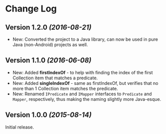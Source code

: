 Change Log
==========

Version 1.2.0 *(2016-08-21)*
----------------------------

 * New: Converted the project to a Java library, can now be used in pure Java (non-Android) projects as well.


Version 1.1.0 *(2016-06-08)*
----------------------------

 * New: Added **firstIndexOf** - to help with finding the index of the first Collection item that matches a predicate.
 * New: Added **singleIndexOf** - same as firstIndexOf, but verifies that no more than 1 Collection item matches the predicate.
 * New: Renamed `IPredicate` and `IMapper` interfaces to `Predicate` and `Mapper`, respectively, thus making the naming slightly more Java-esque.


Version 1.0.0 *(2015-08-14)*
----------------------------

Initial release.
